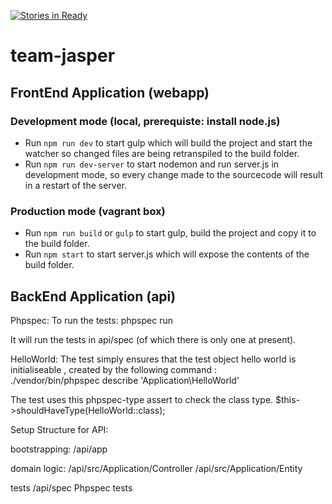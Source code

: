 [![Stories in Ready](https://badge.waffle.io/WeCamp/island-of-the-dead.png?label=ready&title=Ready)](https://waffle.io/WeCamp/island-of-the-dead)
# team-jasper

## FrontEnd Application (webapp) ##

### Development mode (local, prerequiste: install node.js) ###
- Run `npm run dev` to start gulp which will build the project and start the watcher so changed files are being retranspiled to the build folder.
- Run `npm run dev-server` to start nodemon and run server.js in development mode, so every change made to the sourcecode will result in a restart of the server.

### Production mode (vagrant box) ###
- Run `npm run build` or `gulp` to start gulp, build the project and copy it to the build folder.
- Run `npm start` to start server.js which will expose the contents of the build folder.


## BackEnd Application (api) ##

Phpspec:
To run the tests:
phpspec run

It will run the tests in api/spec (of which there is only one at present).

HelloWorld:
The test simply ensures that the test object hello world is initialiseable , created by the following command :   
./vendor/bin/phpspec describe 'Application\HelloWorld'

The test uses this phpspec-type assert to check the class type.
   $this->shouldHaveType(HelloWorld::class);
   
Setup Structure for API:

bootstrapping:
/api/app 

domain logic:
/api/src/Application/Controller
/api/src/Application/Entity

tests
/api/spec   Phpspec tests
